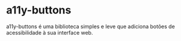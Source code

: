 # a11y-buttons
a11y-buttons é uma biblioteca simples e leve que adiciona botões de acessibilidade à sua interface web.
